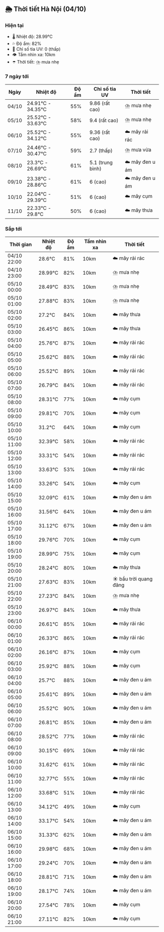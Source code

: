 ## 🌦️ Thời tiết Hà Nội (04/10)

### Hiện tại

- 🌡️ Nhiệt độ: 28.99℃
- 💦 Độ ẩm: 82%
- 🌟 Chỉ số tia UV: 0 (thấp)
- 👁️ Tầm nhìn xa: 10km
- ☂️ Thời tiết: ⛈️ mưa nhẹ

### 7 ngày tới

| Ngày | Nhiệt độ | Độ ẩm | Chỉ số tia UV | Thời tiết |
| --- | --- | --- | --- | --- |
| 04/10 | 24.91℃ - 34.35℃ | 55% | 9.86 (rất cao) | ⛈️ mưa nhẹ |
| 05/10 | 25.52℃ - 33.63℃ | 58% | 9.4 (rất cao) | ⛈️ mưa nhẹ |
| 06/10 | 25.52℃ - 34.12℃ | 55% | 9.36 (rất cao) | ☁️ mây rải rác |
| 07/10 | 24.46℃ - 30.47℃ | 59% | 2.7 (thấp) | ⛈️ mưa vừa |
| 08/10 | 23.3℃ - 26.69℃ | 61% | 5.1 (trung bình) | ☁️ mây đen u ám |
| 09/10 | 23.38℃ - 28.86℃ | 61% | 6 (cao) | ☁️ mây đen u ám |
| 10/10 | 22.04℃ - 29.39℃ | 51% | 6 (cao) | ☁️ mây cụm |
| 11/10 | 22.33℃ - 29.8℃ | 50% | 6 (cao) | ☁️ mây thưa |

### Sắp tới

| Thời gian | Nhiệt độ | Độ ẩm | Tầm nhìn xa | Thời tiết |
| --- | --- | --- | --- | --- |
| 04/10 22:00 | 28.6℃ | 81% | 10km | ☁️ mây rải rác |
| 04/10 23:00 | 28.99℃ | 82% | 10km | ⛈️ mưa nhẹ |
| 05/10 00:00 | 28.49℃ | 83% | 10km | ⛈️ mưa nhẹ |
| 05/10 01:00 | 27.88℃ | 83% | 10km | ⛈️ mưa nhẹ |
| 05/10 02:00 | 27.2℃ | 84% | 10km | ☁️ mây thưa |
| 05/10 03:00 | 26.45℃ | 86% | 10km | ☁️ mây thưa |
| 05/10 04:00 | 25.76℃ | 87% | 10km | ☁️ mây rải rác |
| 05/10 05:00 | 25.62℃ | 88% | 10km | ☁️ mây rải rác |
| 05/10 06:00 | 25.52℃ | 89% | 10km | ☁️ mây rải rác |
| 05/10 07:00 | 26.79℃ | 84% | 10km | ☁️ mây rải rác |
| 05/10 08:00 | 28.31℃ | 77% | 10km | ☁️ mây cụm |
| 05/10 09:00 | 29.81℃ | 70% | 10km | ☁️ mây cụm |
| 05/10 10:00 | 31.2℃ | 64% | 10km | ☁️ mây cụm |
| 05/10 11:00 | 32.39℃ | 58% | 10km | ☁️ mây rải rác |
| 05/10 12:00 | 33.31℃ | 54% | 10km | ☁️ mây rải rác |
| 05/10 13:00 | 33.63℃ | 53% | 10km | ☁️ mây rải rác |
| 05/10 14:00 | 33.26℃ | 54% | 10km | ☁️ mây cụm |
| 05/10 15:00 | 32.09℃ | 61% | 10km | ☁️ mây đen u ám |
| 05/10 16:00 | 31.56℃ | 64% | 10km | ☁️ mây đen u ám |
| 05/10 17:00 | 31.12℃ | 67% | 10km | ☁️ mây đen u ám |
| 05/10 18:00 | 29.76℃ | 70% | 10km | ☁️ mây cụm |
| 05/10 19:00 | 28.99℃ | 75% | 10km | ☁️ mây cụm |
| 05/10 20:00 | 28.24℃ | 80% | 10km | ☁️ mây thưa |
| 05/10 21:00 | 27.63℃ | 83% | 10km | ☀️ bầu trời quang đãng |
| 05/10 22:00 | 27.23℃ | 84% | 10km | ⛈️ mưa nhẹ |
| 05/10 23:00 | 26.97℃ | 84% | 10km | ☁️ mây thưa |
| 06/10 00:00 | 26.61℃ | 85% | 10km | ☁️ mây rải rác |
| 06/10 01:00 | 26.33℃ | 86% | 10km | ☁️ mây rải rác |
| 06/10 02:00 | 26.16℃ | 87% | 10km | ☁️ mây cụm |
| 06/10 03:00 | 25.92℃ | 88% | 10km | ☁️ mây cụm |
| 06/10 04:00 | 25.7℃ | 88% | 10km | ☁️ mây đen u ám |
| 06/10 05:00 | 25.61℃ | 89% | 10km | ☁️ mây đen u ám |
| 06/10 06:00 | 25.52℃ | 90% | 10km | ☁️ mây đen u ám |
| 06/10 07:00 | 26.81℃ | 85% | 10km | ☁️ mây đen u ám |
| 06/10 08:00 | 28.52℃ | 77% | 10km | ☁️ mây rải rác |
| 06/10 09:00 | 30.15℃ | 69% | 10km | ☁️ mây rải rác |
| 06/10 10:00 | 31.62℃ | 61% | 10km | ☁️ mây rải rác |
| 06/10 11:00 | 32.77℃ | 55% | 10km | ☁️ mây rải rác |
| 06/10 12:00 | 33.68℃ | 51% | 10km | ☁️ mây rải rác |
| 06/10 13:00 | 34.12℃ | 49% | 10km | ☁️ mây cụm |
| 06/10 14:00 | 33.17℃ | 54% | 10km | ☁️ mây đen u ám |
| 06/10 15:00 | 31.33℃ | 62% | 10km | ☁️ mây đen u ám |
| 06/10 16:00 | 29.98℃ | 68% | 10km | ☁️ mây đen u ám |
| 06/10 17:00 | 29.24℃ | 70% | 10km | ☁️ mây đen u ám |
| 06/10 18:00 | 28.81℃ | 71% | 10km | ☁️ mây đen u ám |
| 06/10 19:00 | 28.17℃ | 74% | 10km | ☁️ mây đen u ám |
| 06/10 20:00 | 27.54℃ | 78% | 10km | ☁️ mây cụm |
| 06/10 21:00 | 27.11℃ | 82% | 10km | ☁️ mây cụm |
